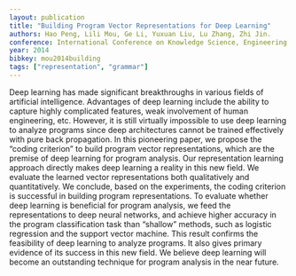 ```yaml
---
layout: publication
title: "Building Program Vector Representations for Deep Learning"
authors: Hao Peng, Lili Mou, Ge Li, Yuxuan Liu, Lu Zhang, Zhi Jin. 
conference: International Conference on Knowledge Science, Engineering and Management
year: 2014
bibkey: mou2014building
tags: ["representation", "grammar"]
---
```

Deep learning has made significant breakthroughs
in various fields of artificial intelligence. Advantages of deep
learning include the ability to capture highly complicated features, weak involvement of human engineering, etc. However,
it is still virtually impossible to use deep learning to analyze
programs since deep architectures cannot be trained effectively
with pure back propagation. In this pioneering paper, we propose
the “coding criterion” to build program vector representations,
which are the premise of deep learning for program analysis. Our
representation learning approach directly makes deep learning a
reality in this new field. We evaluate the learned vector representations both qualitatively and quantitatively. We conclude, based
on the experiments, the coding criterion is successful in building
program representations. To evaluate whether deep learning
is beneficial for program analysis, we feed the representations
to deep neural networks, and achieve higher accuracy in the
program classification task than “shallow” methods, such as
logistic regression and the support vector machine. This result
confirms the feasibility of deep learning to analyze programs. It
also gives primary evidence of its success in this new field. We
believe deep learning will become an outstanding technique for
program analysis in the near future.

